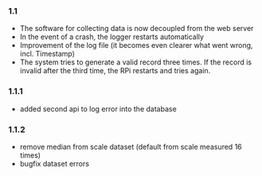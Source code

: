 ### 1.1
* The software for collecting data is now decoupled from the web server
* In the event of a crash, the logger restarts automatically
* Improvement of the log file (it becomes even clearer what went wrong, incl. Timestamp)
* The system tries to generate a valid record three times. If the record is invalid after the third time, the RPi restarts and tries again.

### 1.1.1
* added second api to log error into the database

### 1.1.2
* remove median from scale dataset (default from scale measured 16 times)
* bugfix dataset errors